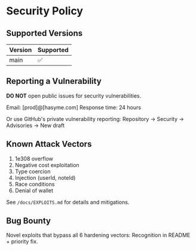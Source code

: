 # Security Policy

## Supported Versions

| Version | Supported          |
| ------- | ------------------ |
| main    | :white_check_mark: |

## Reporting a Vulnerability

**DO NOT** open public issues for security vulnerabilities.

Email: [prod]@[hasyme.com]
Response time: 24 hours

Or use GitHub's private vulnerability reporting:
Repository → Security → Advisories → New draft

## Known Attack Vectors

1. 1e308 overflow
2. Negative cost exploitation
3. Type coercion
4. Injection (userId, noteId)
5. Race conditions
6. Denial of wallet

See `/docs/EXPLOITS.md` for details and mitigations.

## Bug Bounty

Novel exploits that bypass all 6 hardening vectors: Recognition in README + priority fix.
